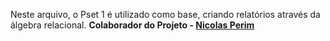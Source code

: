 Neste arquivo, o Pset 1 é utilizado como base, criando relatórios através da álgebra relacional.
**Colaborador do Projeto - [Nicolas Perim](https://github.com/nicorivis)**
